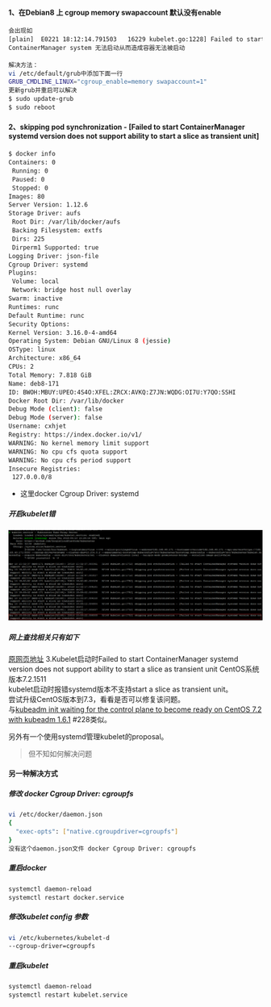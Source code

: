 #### 1、在Debian8 上 cgroup memory swapaccount 默认没有enable
```bash
会出现如
[plain]  E0221 18:12:14.791503   16229 kubelet.go:1228] Failed to start ContainerManager system validation failed - Following Cgroup subsystem not mounted: [memory]  
ContainerManager system 无法启动从而造成容器无法被启动

解决方法：
vi /etc/default/grub中添加下面一行
GRUB_CMDLINE_LINUX="cgroup_enable=memory swapaccount=1" 
更新grub并重启可以解决
$ sudo update-grub
$ sudo reboot
```


#### 2、skipping pod synchronization - [Failed to start ContainerManager systemd version does not support ability to start a slice as transient unit]
```bash
$ docker info
Containers: 0
 Running: 0
 Paused: 0
 Stopped: 0
Images: 80
Server Version: 1.12.6
Storage Driver: aufs
 Root Dir: /var/lib/docker/aufs
 Backing Filesystem: extfs
 Dirs: 225
 Dirperm1 Supported: true
Logging Driver: json-file
Cgroup Driver: systemd
Plugins:
 Volume: local
 Network: bridge host null overlay
Swarm: inactive
Runtimes: runc
Default Runtime: runc
Security Options:
Kernel Version: 3.16.0-4-amd64
Operating System: Debian GNU/Linux 8 (jessie)
OSType: linux
Architecture: x86_64
CPUs: 2
Total Memory: 7.818 GiB
Name: deb8-171
ID: BWOH:MBUY:UPEO:4S4O:XFEL:ZRCX:AVKQ:Z7JN:WQDG:OI7U:Y7QO:SSHI
Docker Root Dir: /var/lib/docker
Debug Mode (client): false
Debug Mode (server): false
Username: cxhjet
Registry: https://index.docker.io/v1/
WARNING: No kernel memory limit support
WARNING: No cpu cfs quota support
WARNING: No cpu cfs period support
Insecure Registries:
 127.0.0.0/8
 ```
 + 这里docker Cgroup Driver: systemd
 
 ##### 开启kubelet错
 ![kubelet报错](./images/kubelet-error.png)
 
 ##### 网上查找相关只有如下
 [原网页地址](https://github.com/gyliu513/kubernetes-handbook-1/blob/master/FAQ.md)
 3.Kubelet启动时Failed to start ContainerManager systemd version does not support ability to start a slice as transient unit
CentOS系统版本7.2.1511</br>
kubelet启动时报错systemd版本不支持start a slice as transient unit。</br>
尝试升级CentOS版本到7.3，看看是否可以修复该问题。</br>
与[kubeadm init waiting for the control plane to become ready on CentOS 7.2 with kubeadm 1.6.1](https://github.com/kubernetes/kubeadm/issues/228) #228类似。</br>

另外有一个使用systemd管理kubelet的proposal。</br>
> 但不知如何解决问题


#### 另一种解决方式
##### 修改 docker Cgroup Driver: cgroupfs
```bash
vi /etc/docker/daemon.json
{
  "exec-opts": ["native.cgroupdriver=cgroupfs"]
}
没有这个daemon.json文件 docker Cgroup Driver: cgroupfs
```
##### 重启docker
```bash
systemctl daemon-reload
systemctl restart docker.service
```
##### 修改kubelet config 参数
```bash
vi /etc/kubernetes/kubelet-d
--cgroup-driver=cgroupfs
```
##### 重启kubelet
```bash
systemctl daemon-reload
systemctl restart kubelet.service
```



